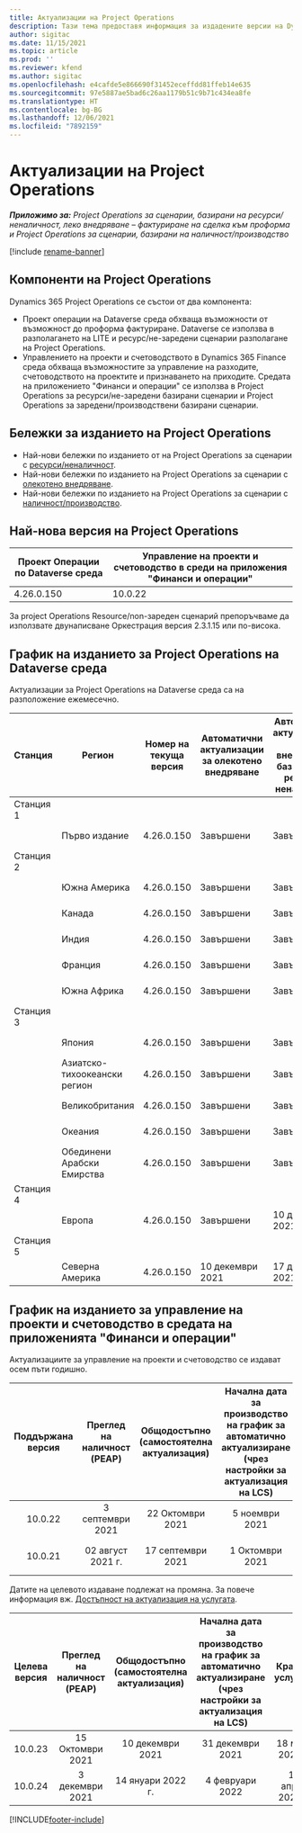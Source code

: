 ```yaml
---
title: Актуализации на Project Operations
description: Тази тема предоставя информация за издадените версии на Dynamics 365 Project Operations.
author: sigitac
ms.date: 11/15/2021
ms.topic: article
ms.prod: ''
ms.reviewer: kfend
ms.author: sigitac
ms.openlocfilehash: e4cafde5e866690f31452eceffdd81ffeb14e635
ms.sourcegitcommit: 97e5887ae5bad6c26aa1179b51c9b71c434ea8fe
ms.translationtype: HT
ms.contentlocale: bg-BG
ms.lasthandoff: 12/06/2021
ms.locfileid: "7892159"
---
```

# <a name="project-operations-updates"></a>Актуализации на Project Operations

_**Приложимо за:** Project Operations за сценарии, базирани на ресурси/неналичност, леко внедряване – фактуриране на сделка към проформа и Project Operations за сценарии, базирани на наличност/производство_

[!include [rename-banner](~/includes/cc-data-platform-banner.md)]

## <a name="project-operations-components"></a>Компоненти на Project Operations

Dynamics 365 Project Operations се състои от два компонента:

- Проект операции на Dataverse среда обхваща възможности от възможност до проформа фактуриране. Dataverse се използва в разполагането на LITE и ресурс/не-заредени сценарии разполагане на Project Operations.
- Управлението на проекти и счетоводството в Dynamics 365 Finance среда обхваща възможностите за управление на разходите, счетоводството на проектите и признаването на приходите. Средата на приложението "Финанси и операции" се използва в Project Operations за ресурси/не-заредени базирани сценарии и Project Operations за заредени/производствени базирани сценарии.

## <a name="project-operations-release-notes"></a>Бележки за изданието на Project Operations
- Най-нови бележки по изданието от на Project Operations за сценарии с [ресурси/неналичност](whats-new-nov-2021-resource-based.md).
- Най-нови бележки по изданието на Project Operations за сценарии с [олекотено внедряване](../pro/whats-new/whats-new-nov-2021-lite.md).
- Най-нови бележки по изданието на Project Operations за сценарии с [наличност/производство](../prod-pma/whats-new/whats-new-oct-2021-stocked.md).

## <a name="project-operations-latest-version"></a>Най-нова версия на Project Operations

| Проект Операции по Dataverse среда | Управление на проекти и счетоводство в среди на приложения "Финанси и операции" | 
| --- | --- |
| 4.26.0.150 | 10.0.22 |

За project Operations Resource/non-зареден сценарий препоръчваме да използвате двунаписване Оркестрация версия 2.3.1.15 или по-висока.

## <a name="release-schedule-for-project-operations-on-dataverse-environment"></a>График на изданието за Project Operations на Dataverse среда

Актуализации за Project Operations на Dataverse среда са на разположение ежемесечно. 

| Станция | Регион | Номер на текуща версия | Автоматични актуализации за олекотено внедряване | Автоматични актуализации за внедряване, базирано на ресурси/неналичност | Номер на следваща версия | Общодостъпна следваща версия |
|-----------|-----------------------|-----------------|--------------------|---------------------|---------------------|---------------------|
| Станция 1 |   &nbsp;              |    &nbsp;       | &nbsp;             |      &nbsp;         |      &nbsp;         |      &nbsp;         |
|   &nbsp;  | Първо издание         |  4.26.0.150     | Завършени           | Завършени            | TBD                 | 06 декември 2021   |
| Станция 2 |   &nbsp;              |    &nbsp;       | &nbsp;             |      &nbsp;         |      &nbsp;         |      &nbsp;         |
|   &nbsp;  | Южна Америка         |  4.26.0.150     | Завършени           | Завършени            | TBD                 | 06 декември 2021   |
|   &nbsp;  | Канада                |  4.26.0.150     | Завършени           | Завършени            | TBD                 | 06 декември 2021   |
|   &nbsp;  | Индия                 |  4.26.0.150     | Завършени           | Завършени            | TBD                 | 06 декември 2021   |
|   &nbsp;  | Франция                |  4.26.0.150     | Завършени           | Завършени            | TBD                 | 06 декември 2021   |
|   &nbsp;  | Южна Африка          |  4.26.0.150     | Завършени           | Завършени            | TBD                 | 06 декември 2021   |
| Станция 3 |      &nbsp;           |     &nbsp;      |     &nbsp;         |      &nbsp;         |      &nbsp;         |      &nbsp;         |
|   &nbsp;  | Япония                 |  4.26.0.150     | Завършени           | Завършени            | TBD                 | 10 декември 2021   |
|   &nbsp;  | Азиатско-тихоокеански регион          |  4.26.0.150     | Завършени           | Завършени            | TBD                 | 10 декември 2021   |
|   &nbsp;  | Великобритания         |  4.26.0.150     | Завършени           | Завършени            | TBD                 | 10 декември 2021   |
|   &nbsp;  | Океания               |  4.26.0.150     | Завършени           | Завършени            | TBD                 | 10 декември 2021   |
|   &nbsp;  | Обединени Арабски Емирства  |  4.26.0.150     | Завършени           | Завършени            | TBD                 | 10 декември 2021   |
| Станция 4 |     &nbsp;            |     &nbsp;      |     &nbsp;         |      &nbsp;         |      &nbsp;         |      &nbsp;         |
|   &nbsp;  | Европа                |  4.26.0.150     | Завършени           | 10 декември 2021   | TBD                 | 17 декември 2021   |
| Станция 5 |     &nbsp;            |     &nbsp;      |     &nbsp;         |      &nbsp;         |      &nbsp;         |      &nbsp;         |
|   &nbsp;  | Северна Америка         |  4.26.0.150     | 10 декември 2021  | 17 декември 2021   | TBD                 | 07 януари 2022 г.    |


## <a name="release-schedule-for-project-management-and-accounting-in-the-finance-and-operations-apps-environment"></a>График на изданието за управление на проекти и счетоводство в средата на приложенията "Финанси и операции"

Актуализациите за управление на проекти и счетоводство се издават осем пъти годишно.

|Поддържана версия| Преглед на наличност (PEAP) | Общодостъпно (самостоятелна актуализация) | Начална дата за производство на график за автоматично актуализиране (чрез настройки за актуализация на LCS) |   Край на услугата   |
|:---------------:|:---------------------------:|:---------------------------------:|:--------------------------------------------------------------------:|:------------------:|
|     10.0.22     |      3 септември 2021      |        22 Октомври 2021           |                          5 ноември 2021                            | 14 януари 2022 г.   |
|    10.0.21      |         02 август 2021 г.     |           17 септември 2021      |                             1 Октомври 2021                          |  10 декември 2021 |


Датите на целевото издаване подлежат на промяна. За повече информация вж. [Достъпност на актуализация на услугата](/dynamics365/fin-ops-core/fin-ops/get-started/public-preview-releases?toc=%2fdynamics365%2ffinance%2ftoc.json).

|Целева версия | Преглед на наличност (PEAP) | Общодостъпно (самостоятелна актуализация) | Начална дата за производство на график за автоматично актуализиране (чрез настройки за актуализация на LCS) |   Край на услугата   |
|:---------------:|:---------------------------:|:---------------------------------:|:--------------------------------------------------------------------:|:------------------:|
|     10.0.23     |      15 Октомври 2021       |        10 декември 2021          |                          31 декември 2021                           | 18 март 2022 г.     |
|     10.0.24     |      3 декември 2021       |        14 януари 2022 г.           |                          4 февруари 2022                            | 15 април 2022 г.     |

[!INCLUDE[footer-include](../includes/footer-banner.md)]

